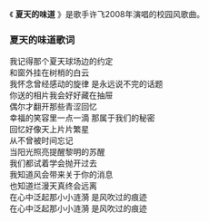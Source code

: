 

《 **夏天的味道** 》是歌手许飞2008年演唱的校园风歌曲。

### 夏天的味道歌词

我记得那个夏天球场边的约定  
和窗外挂在树梢的白云  
我怀念曾经感动的旋律 是永远说不完的话题  
你送的相片我会好好藏在抽屉  
偶尔才翻开那些青涩回忆  
幸福的笑容里一点一滴 那属于我们的秘密  
回忆好像天上片片繁星  
从不曾被时间忘记  
当阳光照亮提醒黎明的苏醒  
我们都试着学会抛开过去  
我知道风会带来关于你的消息  
也知道烂漫天真终会远离  
在心中泛起那小小涟漪 是风吹过的痕迹  
在心中泛起那小小涟漪 是风吹过的痕迹

